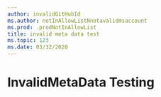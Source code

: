 ```yaml
---
author: invalidGitHubId
ms.author: notInAllowListNnotavalidmsaccount
ms.prod: .prodNotInAllowList
title: invalid meta data test
ms.topic: 123
ms.date: 03/32/2020
---
```


# InvalidMetaData Testing 
